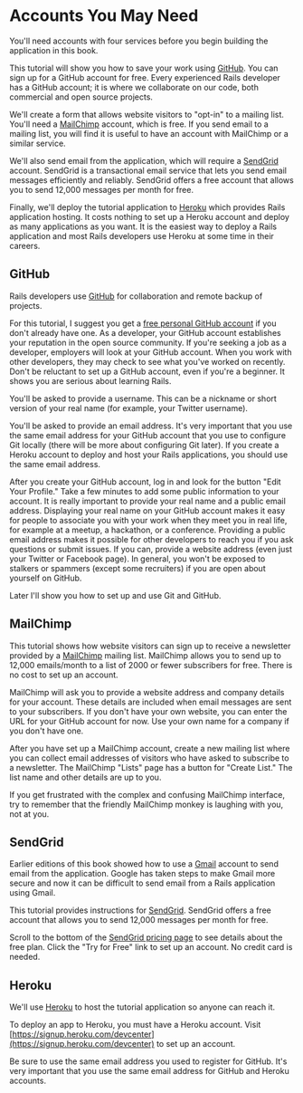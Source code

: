 Accounts You May Need
=====================

You'll need accounts with four services before you begin building the application in this book.

This tutorial will show you how to save your work using
[GitHub](https://github.com/). You can sign up for a GitHub account for
free. Every experienced Rails developer has a GitHub account; it is where we
collaborate on our code, both commercial and open source projects.

We'll create a form that allows website visitors to "opt-in" to a
mailing list. You'll need a [MailChimp](http://mailchimp.com/) account,
which is free. If you send email to a mailing list, you will find it is
useful to have an account with MailChimp or a similar service.

We'll also send email from the application, which will require a
[SendGrid](https://sendgrid.com/) account. SendGrid is a transactional email service that lets you send email messages efficiently and reliably. SendGrid offers a free account that allows you to send 12,000 messages per month for free.

Finally, we'll deploy the tutorial application to
[Heroku](https://www.heroku.com/) which provides Rails application
hosting. It costs nothing to set up a Heroku account and deploy as many
applications as you want. It is the easiest way to deploy a Rails application and most Rails
developers use Heroku at some time in their careers.

GitHub
------

Rails developers use [GitHub](https://github.com/) for collaboration and
remote backup of projects.

For this tutorial, I suggest you get a [free personal GitHub account](https://github.com/signup/free) if you don't already have one.
As a developer, your GitHub account establishes your reputation in the
open source community. If you're seeking a job as a developer, employers
will look at your GitHub account. When you work with other developers,
they may check to see what you've worked on recently. Don't be reluctant
to set up a GitHub account, even if you're a beginner. It shows you are
serious about learning Rails.

You'll be asked to provide a username. This can be a nickname or short
version of your real name (for example, your Twitter username).

You'll be asked to provide an email address. It's very important that
you use the same email address for your GitHub account that you use to
configure Git locally (there will be more about configuring Git later).
If you create a Heroku account to deploy and host your Rails
applications, you should use the same email address.

After you create your GitHub account, log in and look for the button
"Edit Your Profile." Take a few minutes to add some public information
to your account. It is really important to provide your real name and a
public email address. Displaying your real name on your GitHub account
makes it easy for people to associate you with your work when they meet
you in real life, for example at a meetup, a hackathon, or a conference.
Providing a public email address makes it possible for other developers
to reach you if you ask questions or submit issues. If you can, provide
a website address (even just your Twitter or Facebook page). In general,
you won't be exposed to stalkers or spammers (except some recruiters) if
you are open about yourself on GitHub.

Later I'll show you how to set up and use Git and GitHub.

MailChimp
---------

This tutorial shows how website visitors can sign up to receive a
newsletter provided by a [MailChimp](http://mailchimp.com/) mailing
list. MailChimp allows you to send up to 12,000 emails/month to a list
of 2000 or fewer subscribers for free. There is no cost to set up an
account.

MailChimp will ask you to provide a website address and company details
for your account. These details are included when email messages are
sent to your subscribers. If you don't have your own website, you can
enter the URL for your GitHub account for now. Use your own name for
a company if you don't have one.

After you have set up a MailChimp account, create a new mailing list
where you can collect email addresses of visitors who have asked to
subscribe to a newsletter. The MailChimp "Lists" page has a button for
"Create List." The list name and other details are up to you.

If you get frustrated with the complex and confusing MailChimp
interface, try to remember that the friendly MailChimp monkey is
laughing with you, not at you.

SendGrid
-----

Earlier editions of this book showed how to use a [Gmail](https://accounts.google.com/SignUp?service=mail)
account to send email from the application. Google has taken steps to make Gmail more secure and now
it can be difficult to send email from a Rails application using Gmail.

This tutorial provides instructions for [SendGrid](https://sendgrid.com/). SendGrid offers a free account that allows you to send 12,000 messages per month for free.

Scroll to the bottom of the [SendGrid pricing page](https://sendgrid.com/pricing) to see details about the free plan. Click the "Try for Free" link to set up an account. No credit card is needed.

Heroku
------

We'll use [Heroku](https://www.heroku.com/) to host the tutorial
application so anyone can reach it.

To deploy an app to Heroku, you must have a Heroku account. Visit
[https://signup.heroku.com/devcenter](https://signup.heroku.com/devcenter)
to set up an account.

Be sure to use the same email address you used to register for GitHub.
It's very important that you use the same email address for GitHub and
Heroku accounts.
